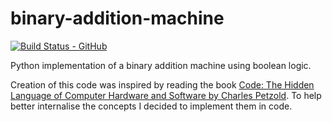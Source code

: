 # binary-addition-machine
[![Build Status - GitHub](https://github.com/sremm/binary-addition-machine/workflows/python-tests/badge.svg)](https://github.com/sremm/binary-addition-machine/actions?query=workflow%3Apython-tests)


Python implementation of a binary addition machine using boolean logic.

Creation of this code was inspired by reading the book [Code: The Hidden Language of Computer Hardware and Software by Charles Petzold](https://en.wikipedia.org/wiki/Code:_The_Hidden_Language_of_Computer_Hardware_and_Software). To help better internalise the concepts I decided to implement them in code.
